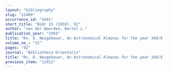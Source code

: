 ```yaml
---
layout: "bibliography"
slug: "12409"
occurrence_id: "1641"
short_title: "BiOr 15 (1958), 92"
author: "van der Waerden, Bartel L."
publication_year: "1958"
title: "Rv. O. Neugebauer, An Astronomical Almanac for the year 348/9 (1956)"
volume_no_: "15"
pages: "92"
journal: "Bibliotheca Orientalis"
title: "Rv. O. Neugebauer, An Astronomical Almanac for the year 348/9 (1956)"
previous_item: "12412"
---
```

